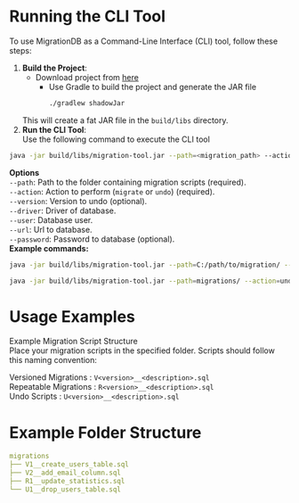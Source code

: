 # Running the CLI Tool
To use MigrationDB as a Command-Line Interface (CLI) tool, follow these steps:
1. **Build the Project**:
   - Download project from [here](https://github.com/KarolWojnar/migrationDB/archive/refs/heads/migration-cli.zip)
     - Use Gradle to build the project and generate the JAR file
        ```bash
        ./gradlew shadowJar
        ```
   This will create a fat JAR file in the `build/libs` directory.<br>
2. **Run the CLI Tool**:
   <br>Use the following command to execute the CLI tool
```bash
java -jar build/libs/migration-tool.jar --path=<migration_path> --action=<action> --version=<version> --driver=<driver> --user=<user> --url=<url> --password=<password>
```
**Options**<br>
`--path`: Path to the folder containing migration scripts (required).<br>
`--action`: Action to perform (`migrate` or `undo`) (required).<br>
`--version`: Version to undo (optional).<br>
`--driver`: Driver of database.<br>
`--user`: Database user.<br>
`--url`: Url to database.<br>
`--password`: Password to database (optional).<br>
**Example commands:**
```bash
java -jar build/libs/migration-tool.jar --path=C:/path/to/migration/ --action=migrate --driver=com.mysql.cj.jdbc.Driver --url=jdbc:mysql://localhost:3306/test --user=root
```
```bash
java -jar build/libs/migration-tool.jar --path=migrations/ --action=undo --version=4 --driver=com.mysql.cj.jdbc.Driver --url=jdbc:mysql://localhost:3306/test --user=root
```

# Usage Examples
Example Migration Script Structure<br>
Place your migration scripts in the specified folder. Scripts should follow this naming convention:

Versioned Migrations : `V<version>__<description>.sql`<br>
Repeatable Migrations : `R<version>__<description>.sql`<br>
Undo Scripts : `U<version>__<description>.sql`

# Example Folder Structure

```yaml
migrations
├── V1__create_users_table.sql
├── V2__add_email_column.sql
├── R1__update_statistics.sql
└── U1__drop_users_table.sql
```
